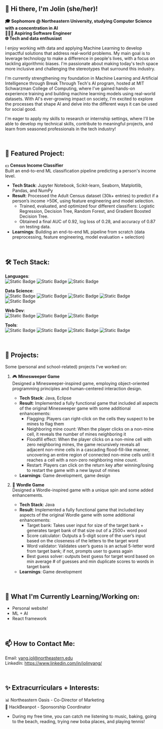 ##  👋 Hi there, I'm Jolin (she/her)!
**🎓 Sophomore @ Northeastern University, studying Computer Science with a concentration in AI   
👩🏻‍💻  Aspiring Software Engineer  
🌐 Tech and data enthusiast** 

I enjoy working with data and applying Machine Learning to develop impactful solutions that address real-world problems. My main goal is to leverage technology to make a difference in people's lives, with a focus on tackling algorithmic biases. I'm passionate about making today's tech space more inclusive and challenging the stereotypes that surround this industry. 

I'm currently strengthening my foundation in Machine Learning and Artificial Intelligence through Break Through Tech's AI program, hosted at MIT Schwarzman College of Computing, where I've gained hands-on experience training and building machine learning models using real-world datasets. With AI's ever-growing impact on society, I'm excited to explore the processes that shape AI and delve into the different ways it can be used for social good.  

I'm eager to apply my skills to research or internship settings, where I'll be able to develop my technical skills, contribute to meaningful projects, and learn from seasoned professionals in the tech industry!

<br>

## 🎯 **Featured Project**:  
💵 **Census Income Classifier**   
Built an end-to-end ML classification pipeline predicting a person's income level. 
- **Tech Stack**: Jupyter Notebook, Scikit-learn, Seaborn, Matplotlib, Pandas, and NumPy
- **Result**: Processed the Adult Census dataset (30k+ entries) to predict if a person’s income >50K, using feature engineering and model selection.
  - Trained, evaluated, and optimized four different classifiers: Logistic Regression, Decision Tree, Random Forest, and Gradient Boosted Decision Tree.
  - Obtained a final AUC of 0.92, log loss of 0.28, and accuracy of 0.87 on testing data.
- **Learnings**: Building an end-to-end ML pipeline from scratch (data preprocessing, feature engineering, model evaluation + selection)


<br>

## 🛠 Tech Stack: 
**Languages**:   
![Static Badge](https://img.shields.io/badge/Java-purple?style=for-the-badge)
![Static Badge](https://img.shields.io/badge/Python-3776AB?style=for-the-badge&logo=python&logoColor=white) 
![Static Badge](https://img.shields.io/badge/Racket-%239F1D20?style=for-the-badge&logo=racket&logoColor=white) 

**Data Science**:    
![Static Badge](https://img.shields.io/badge/pandas-%23150458?style=for-the-badge&logo=pandas)
![Static Badge](https://img.shields.io/badge/numpy-%23013243?style=for-the-badge&logo=numpy) 
![Static Badge](https://img.shields.io/badge/scikit%20learn-%23F7931E?style=for-the-badge&logo=scikit-learn&logoColor=white)
![Static Badge](https://img.shields.io/badge/seaborn-blue?style=for-the-badge)
![Static Badge](https://img.shields.io/badge/matplotlib-navy?style=for-the-badge)   

**Web Dev**:    
![Static Badge](https://img.shields.io/badge/html5-%23E34F26?style=for-the-badge&logo=html5&logoColor=white) 
![Static Badge](https://img.shields.io/badge/css-%23663399?style=for-the-badge&logo=css&logoColor=white)
![Static Badge](https://img.shields.io/badge/javascript-%23F7DF1E?style=for-the-badge&logo=javascript&logoColor=white)  

**Tools**:   
![Static Badge](https://img.shields.io/badge/jupyter-%23F37626?style=for-the-badge&logo=jupyter&logoColor=white)
![Static Badge](https://img.shields.io/badge/google%20colab-%23F9AB00?style=for-the-badge&logo=google-colab&logoColor=white)
![Static Badge](https://img.shields.io/badge/github-%23181717?style=for-the-badge&logo=github)
![Static Badge](https://img.shields.io/badge/git-%23F05032?style=for-the-badge&logo=git&logoColor=white)

<br>

## 🚀  Projects:
Some (personal and school-related) projects I've worked on: 
1. 🎮 **Minesweeper Game**  
   Designed a Minesweeper-inspired game, employing object-oriented programming principles and human-centered interaction design.  
   - **Tech Stack**: Java, Eclipse  
   - **Result**: Implemented a fully functional game that included all aspects of the original Minesweeper game with some additional enhancements:  
     - Flagging: Players can right-click on the cells they suspect to be mines to flag them
     - Neighboring mine count: When the player clicks on a non-mine cell, it reveals the number of mines neighboring it
     - Floodfill effect: When the player clicks on a non-mine cell with zero neighboring mines, the game recursively reveals all adjacent non-mine cells in a cascading flood-fill-like manner, uncovering an entire region of connected non-mine cells until it reaches a cell with a non-zero neighboring mine count.
     - Restart: Players can click on the return key after winning/losing to restart the game with a new layout of mines
   - **Learnings**: Game development, game design  

2. 📝 **Wordle Game**  
   Designed a Wordle-inspired game with a unique spin and some added enhancements.  
   - **Tech Stack**: Java
   - **Result**: Implemented a fully functional game that included key aspects of the original Wordle game with some additional enhancements:
     - Target bank: Takes user input for size of the target bank + generates target bank of that size out of a 2500+ word pool
     - Score calculator: Outputs a 5-digit score of the user’s input based on the closeness of the letters to the target word
     - Word validator: Validates user’s guess is an actual 5-letter word from target bank; if not, prompts user to guess again
     - Best guess solver: outputs best guess for target word based on min average # of guesses and min duplicate scores to words in target bank
   - **Learnings**: Game development    
     
<br>

## 🌱 **What I'm Currently Learning/Working on**: 
- Personal website!
- ML + AI
- React framework

<br> 

## 📫 **How to Contact Me**:  
Email: yang.jol@northeastern.edu  
LinkedIn: https://www.linkedin.com/in/jolinyang/

<br>

## ✨ **Extracurriculars + Interests**:  
📊 Northeastern Oasis - Co-Director of Marketing   
💬 HackBeanpot - Sponsorship Coordinator  

- During my free time, you can catch me listening to music, baking, going to the beach, reading, trying new boba places, and playing tennis!

<!--
**jolin-yang/jolin-yang** is a ✨ _special_ ✨ repository because its `README.md` (this file) appears on your GitHub profile.

Here are some ideas to get you started:

- 🔭 I’m currently working on ...
- 🌱 I’m currently learning ...
- 👯 I’m looking to collaborate on ...
- 🤔 I’m looking for help with ...
- 💬 Ask me about ...
- 📫 How to reach me: ...
- 😄 Pronouns: ...
- ⚡ Fun fact: ...
-->
